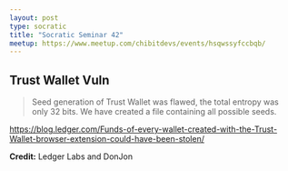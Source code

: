 ```yaml
---
layout: post
type: socratic
title: "Socratic Seminar 42"
meetup: https://www.meetup.com/chibitdevs/events/hsqwssyfccbqb/
---
```


## Trust Wallet Vuln

>Seed generation of Trust Wallet was flawed, the total entropy was only 32 bits. We have created a file containing all possible seeds.

https://blog.ledger.com/Funds-of-every-wallet-created-with-the-Trust-Wallet-browser-extension-could-have-been-stolen/

**Credit:** Ledger Labs and DonJon
